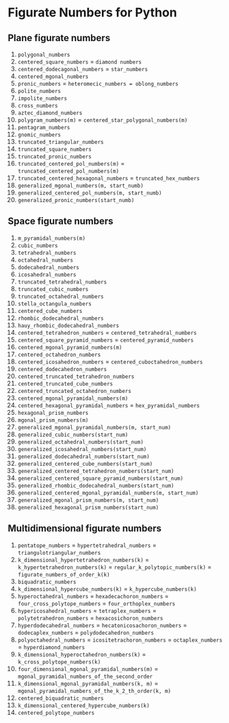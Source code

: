 # Figurate Numbers for Python


## Plane figurate numbers

1. `polygonal_numbers`
2. `centered_square_numbers` = `diamond numbers`
3. `centered_dodecagonal_numbers` = `star_numbers`
4. `centered_mgonal_numbers`
5. `pronic_numbers` = `heteromecic_numbers = oblong_numbers`
6. `polite_numbers`
7. `impolite_numbers`
8. `cross_numbers`
9.  `aztec_diamond_numbers`
10. `polygram_numbers(m)` = `centered_star_polygonal_numbers(m)`
11. `pentagram_numbers`
12. `gnomic_numbers`
13. `truncated_triangular_numbers`
14. `truncated_square_numbers`
15. `truncated_pronic_numbers`
16. `truncated_centered_pol_numbers(m)` = `truncated_centered_pol_numbers(m)`
17. `truncated_centered_hexagonal_numbers` = `truncated_hex_numbers`
18. `generalized_mgonal_numbers(m, start_numb)`
19. `generalized_centered_pol_numbers(m, start_numb)`
20. `generalized_pronic_numbers(start_numb)`

## Space figurate numbers

1. `m_pyramidal_numbers(m)`
2. `cubic_numbers`
3. `tetrahedral_numbers`
4. `octahedral_numbers`
5. `dodecahedral_numbers`
6. `icosahedral_numbers`
7. `truncated_tetrahedral_numbers`
8. `truncated_cubic_numbers`
9. `truncated_octahedral_numbers`
10. `stella_octangula_numbers`
11. `centered_cube_numbers`
12. `rhombic_dodecahedral_numbers`
13. `hauy_rhombic_dodecahedral_numbers`
14. `centered_tetrahedron_numbers` = `centered_tetrahedral_numbers`
15. `centered_square_pyramid_numbers` = `centered_pyramid_numbers`
16. `centered_mgonal_pyramid_numbers(m)`
17. `centered_octahedron_numbers`
18. `centered_icosahedron_numbers` = `centered_cuboctahedron_numbers`
19. `centered_dodecahedron_numbers`
20. `centered_truncated_tetrahedron_numbers`
21. `centered_truncated_cube_numbers`
22. `centered_truncated_octahedron_numbers`
23. `centered_mgonal_pyramidal_numbers(m)`
24. `centered_hexagonal_pyramidal_numbers` = `hex_pyramidal_numbers`
25. `hexagonal_prism_numbers`
26. `mgonal_prism_numbers(m)`
27. `generalized_mgonal_pyramidal_numbers(m, start_num)`
28. `generalized_cubic_numbers(start_num)`
29. `generalized_octahedral_numbers(start_num)`
30. `generalized_icosahedral_numbers(start_num)`
31. `generalized_dodecahedral_numbers(start_num)`
32. `generalized_centered_cube_numbers(start_num)`
33. `generalized_centered_tetrahedron_numbers(start_num)`
34. `generalized_centered_square_pyramid_numbers(start_num)`
35. `generalized_rhombic_dodecahedral_numbers(start_num)`
36. `generalized_centered_mgonal_pyramidal_numbers(m, start_num)`
37. `generalized_mgonal_prism_numbers(m, start_num)`
38. `generalized_hexagonal_prism_numbers(start_num)`

## Multidimensional figurate numbers

1. `pentatope_numbers` = `hypertetrahedral_numbers` = `triangulotriangular_numbers`
2. `k_dimensional_hypertetrahedron_numbers(k)` = `k_hypertetrahedron_numbers(k)` = `regular_k_polytopic_numbers(k)` = `figurate_numbers_of_order_k(k)`
3. `biquadratic_numbers`
4. `k_dimensional_hypercube_numbers(k)` = `k_hypercube_numbers(k)`
5. `hyperoctahedral_numbers` = `hexadecachoron_numbers` = `four_cross_polytope_numbers` = `four_orthoplex_numbers`
6. `hypericosahedral_numbers` = `tetraplex_numbers` = `polytetrahedron_numbers` = `hexacosichoron_numbers`
7. `hyperdodecahedral_numbers` = `hecatonicosachoron_numbers` = `dodecaplex_numbers` = `polydodecahedron_numbers`
8. `polyoctahedral_numbers` = `icositetrachoron_numbers` = `octaplex_numbers` = `hyperdiamond_numbers`
9. `k_dimensional_hyperoctahedron_numbers(k)` = `k_cross_polytope_numbers(k)`
10. `four_dimensional_mgonal_pyramidal_numbers(m)` = `mgonal_pyramidal_numbers_of_the_second_order`
11. `k_dimensional_mgonal_pyramidal_numbers(k, m)` = `mgonal_pyramidal_numbers_of_the_k_2_th_order(k, m)`
12. `centered_biquadratic_numbers`
13. `k_dimensional_centered_hypercube_numbers(k)`
14. `centered_polytope_numbers`


